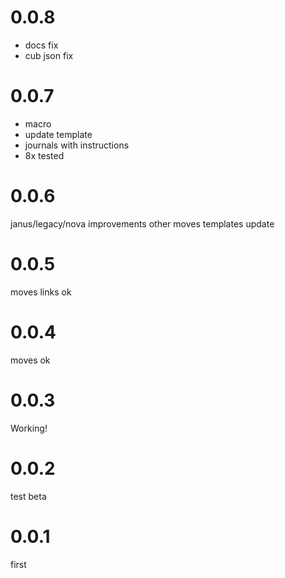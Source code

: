 # 0.0.8
- docs fix
- cub json fix

# 0.0.7
- macro
- update template
- journals with instructions
- 8x tested

# 0.0.6
janus/legacy/nova improvements
other moves
templates update

# 0.0.5
moves links ok

# 0.0.4
moves ok

# 0.0.3
Working!

# 0.0.2
test beta

# 0.0.1
first 
